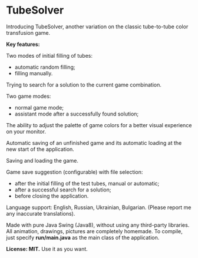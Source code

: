 # TubeSolver
Introducing TubeSolver, another variation on the classic tube-to-tube color transfusion game.

**Key features:**

Two modes of initial filling of tubes:
- automatic random filling;
- filling manually.

Trying to search for a solution to the current game combination.

Two game modes:
- normal game mode;
- assistant mode after a successfully found solution;

The ability to adjust the palette of game colors for a better visual experience on your monitor.

Automatic saving of an unfinished game and its automatic loading at the new start of the application.

Saving and loading the game.

Game save suggestion (configurable) with file selection:
- after the initial filling of the test tubes, manual or automatic;
- after a successful search for a solution;
- before closing the application.

Language support: English, Russian, Ukrainian, Bulgarian. (Please report me any inaccurate translations).

Made with pure Java Swing (Java8), without using any third-party libraries. All animation, drawings, pictures are completely homemade. To compile, just specify **run/main.java** as the main class of the application.

**License: MIT.** Use it as you want. 
